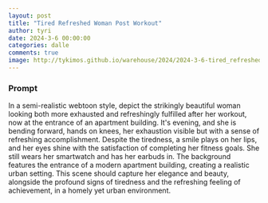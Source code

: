 ```yaml
---
layout: post
title: "Tired Refreshed Woman Post Workout"
author: tyri
date: 2024-3-6 00:00:00
categories: dalle
comments: true
image: http://tykimos.github.io/warehouse/2024/2024-3-6-tired_refreshed_woman_post_workout_title.jpeg
---
```


### Prompt

In a semi-realistic webtoon style, depict the strikingly beautiful woman looking both more exhausted and refreshingly fulfilled after her workout, now at the entrance of an apartment building. It's evening, and she is bending forward, hands on knees, her exhaustion visible but with a sense of refreshing accomplishment. Despite the tiredness, a smile plays on her lips, and her eyes shine with the satisfaction of completing her fitness goals. She still wears her smartwatch and has her earbuds in. The background features the entrance of a modern apartment building, creating a realistic urban setting. This scene should capture her elegance and beauty, alongside the profound signs of tiredness and the refreshing feeling of achievement, in a homely yet urban environment.
